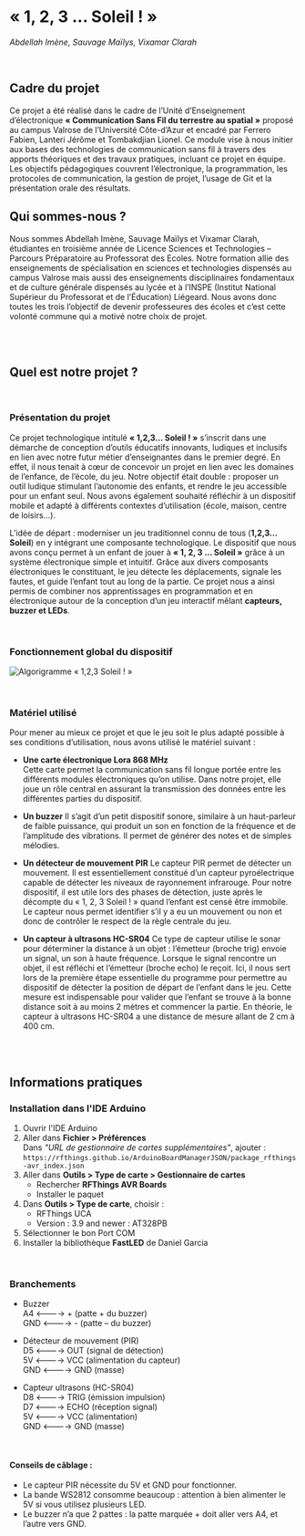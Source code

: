 # « 1, 2, 3 ... Soleil ! »  
*Abdellah Imène, Sauvage Maïlys, Vixamar Clarah*

<br>

## Cadre du projet  
Ce projet a été réalisé dans le cadre de l’Unité d’Enseignement d’électronique **« Communication Sans Fil du terrestre au spatial »** proposé au campus Valrose de l’Université Côte-d’Azur et encadré par Ferrero Fabien, Lanteri Jérôme et Tombakdjian Lionel. Ce module vise à nous initier aux bases des technologies de communication sans fil à travers des apports théoriques et des travaux pratiques, incluant ce projet en équipe. Les objectifs pédagogiques couvrent l’électronique, la programmation, les protocoles de communication, la gestion de projet, l’usage de Git et la présentation orale des résultats.

## Qui sommes-nous ?  
Nous sommes Abdellah Imène, Sauvage Maïlys et Vixamar Clarah, étudiantes en troisième année de Licence Sciences et Technologies – Parcours Préparatoire au Professorat des Ecoles. Notre formation allie des enseignements de spécialisation en sciences et technologies dispensés au campus Valrose mais aussi des enseignements disciplinaires fondamentaux et de culture générale dispensés au lycée et à l’INSPE (Institut National Supérieur du Professorat et de l’Éducation) Liégeard. 
Nous avons donc toutes les trois l’objectif de devenir professeures des écoles et c’est cette volonté commune qui a motivé notre choix de projet.

<br>
<br>

## Quel est notre projet ?  

<br>

### Présentation du projet
Ce projet technologique intitulé **« 1,2,3… Soleil ! »** s’inscrit dans une démarche de conception d’outils éducatifs innovants, ludiques et inclusifs en lien avec notre futur métier d’enseignantes dans le premier degré. En effet, il nous tenait à cœur de concevoir un projet en lien avec les domaines de l’enfance, de l’école, du jeu. Notre objectif était double : proposer un outil ludique stimulant l’autonomie des enfants, et rendre le jeu accessible pour un enfant seul. Nous avons également souhaité réfléchir à un dispositif mobile et adapté à différents contextes d’utilisation (école, maison, centre de loisirs…).

L’idée de départ : moderniser un jeu traditionnel connu de tous (**1,2,3... Soleil**) en y intégrant une composante technologique. Le dispositif que nous avons conçu permet à un enfant de jouer à **« 1, 2, 3 ... Soleil »** grâce à un système électronique simple et intuitif. Grâce aux divers composants électroniques le constituant, le jeu détecte les déplacements, signale les fautes, et guide l’enfant tout au long de la partie. Ce projet nous a ainsi permis de combiner nos apprentissages en programmation et en électronique autour de la conception d’un jeu interactif mêlant **capteurs, buzzer et LEDs**.

<br>

### Fonctionnement global du dispositif 
![Algorigramme « 1,2,3 Soleil ! »](./3dcf0fe8-98cd-4ee4-a381-ebf9cd86ef78.png)

<br>

### Matériel utilisé

Pour mener au mieux ce projet et que le jeu soit le plus adapté possible à ses conditions d’utilisation, nous avons utilisé le matériel suivant :  

- **Une carte électronique Lora 868 MHz**  
  Cette carte permet la communication sans fil longue portée entre les différents modules électroniques qu’on utilise. Dans notre projet, elle joue un rôle central en assurant la transmission des données entre les différentes parties du dispositif.

- **Un buzzer**
Il s’agit d’un petit dispositif sonore, similaire à un haut-parleur de faible puissance, qui produit un son en fonction de la fréquence et de l’amplitude des vibrations. Il permet de générer des notes et de simples mélodies.

- **Un détecteur de mouvement PIR**
Le capteur PIR permet de détecter un mouvement. Il est essentiellement constitué d’un capteur pyroélectrique capable de détecter les niveaux de rayonnement infrarouge.  Pour notre dispositif, il est utile lors des phases de détection, juste après le décompte du « 1, 2, 3 Soleil ! » quand l’enfant est censé être immobile. Le capteur nous permet identifier s’il y a eu un mouvement ou non et donc de contrôler le respect de la règle centrale du jeu. 

- **Un capteur à ultrasons HC-SR04**
Ce type de capteur utilise le sonar pour déterminer la distance à un objet : l’émetteur (broche trig) envoie un signal, un son à haute fréquence. Lorsque le signal rencontre un objet, il est réfléchi et l’émetteur (broche echo) le reçoit. Ici, il nous sert lors de la première étape essentielle du programme pour permettre au dispositif de détecter la position de départ de l’enfant dans le jeu. Cette mesure est indispensable pour valider que l’enfant se trouve à la bonne distance soit à au moins 2 mètres et commencer la partie. En théorie, le capteur à ultrasons HC-SR04 a une distance de mesure allant de 2 cm à 400 cm. 

<br>
<br>

## Informations pratiques

### Installation dans l'IDE Arduino

1. Ouvrir l'IDE Arduino  
2. Aller dans **Fichier > Préférences**  
   Dans *"URL de gestionnaire de cartes supplémentaires"*, ajouter :  
   `https://rfthings.github.io/ArduinoBoardManagerJSON/package_rfthings-avr_index.json`  
3. Aller dans **Outils > Type de carte > Gestionnaire de cartes**  
   - Rechercher **RFThings AVR Boards**  
   - Installer le paquet  
4. Dans **Outils > Type de carte**, choisir :  
   - RFThings UCA  
   - Version : 3.9 and newer : AT328PB  
5. Sélectionner le bon Port COM  
6. Installer la bibliothèque **FastLED** de Daniel Garcia  

<br>

### Branchements
- Buzzer<br>
A4         <----> + (patte + du buzzer)<br>
GND        <----> - (patte – du buzzer)

- Détecteur de mouvement (PIR)<br>
D5         <----> OUT  (signal de détection)<br>
5V         <----> VCC  (alimentation du capteur)<br>
GND        <----> GND  (masse)

- Capteur ultrasons (HC-SR04)<br>
D8         <----> TRIG (émission impulsion)<br>
D7         <----> ECHO (réception signal)<br>
5V         <----> VCC  (alimentation)<br>
GND        <----> GND  (masse)

<br>

#### Conseils de câblage :
- Le capteur PIR nécessite du 5V et GND pour fonctionner.
- La bande WS2812 consomme beaucoup : attention à bien alimenter le 5V si vous utilisez plusieurs LED.
- Le buzzer n’a que 2 pattes : la patte marquée + doit aller vers A4, et l’autre vers GND.
